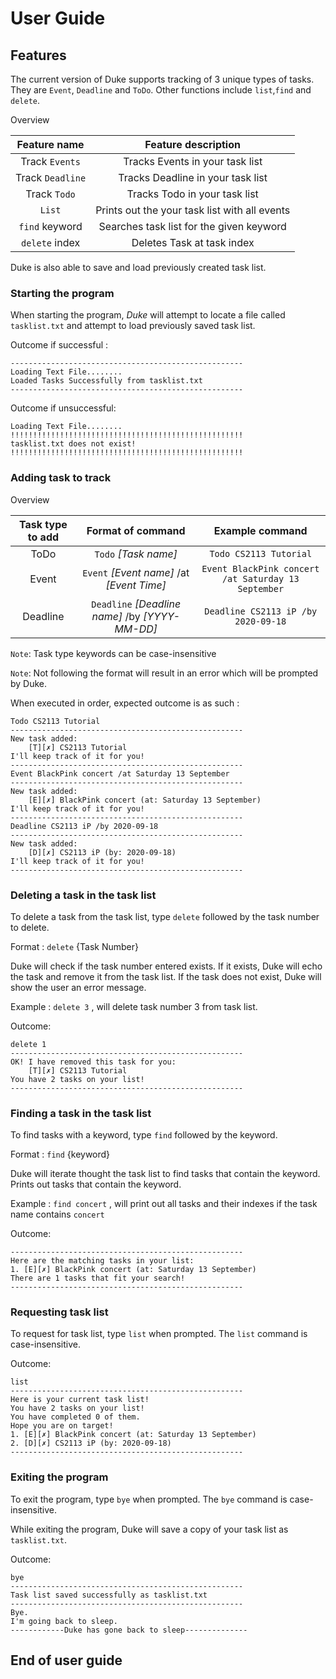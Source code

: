 # User Guide

## Features

The current version of Duke supports tracking of 3 unique types of tasks.
They are `Event`, `Deadline` and `ToDo`.
Other functions include `list`,`find` and `delete`.

Overview

|Feature name | Feature description
|:---:|:---:
|Track `Events`| Tracks Events in your task list
|Track `Deadline`| Tracks Deadline in your task list
|Track `Todo`| Tracks Todo in your task list
|`List` | Prints out the your task list with all events
|`find` keyword | Searches task list for the given keyword
|`delete` index | Deletes Task at task index

Duke is also able to save and load previously created task list.

### Starting the program
When starting the program, _Duke_ will attempt to locate a file called `tasklist.txt` and attempt to load previously saved task list.

Outcome if successful :

```
----------------------------------------------------
Loading Text File........
Loaded Tasks Successfully from tasklist.txt
----------------------------------------------------
```

Outcome if unsuccessful:

```
Loading Text File........
!!!!!!!!!!!!!!!!!!!!!!!!!!!!!!!!!!!!!!!!!!!!!!!!!!!!
tasklist.txt does not exist!
!!!!!!!!!!!!!!!!!!!!!!!!!!!!!!!!!!!!!!!!!!!!!!!!!!!!
```

### Adding task to track
Overview

| Task type to add | Format of command | Example command 
|:---:|:---:|:---:
|ToDo | `Todo` _[Task name]_ | `Todo CS2113 Tutorial` 
|Event | `Event` _[Event name]_ /at _[Event Time]_ | `Event BlackPink concert /at Saturday 13 September`
|Deadline| `Deadline` _[Deadline name]_ /by _[YYYY-MM-DD]_ | `Deadline CS2113 iP /by 2020-09-18`

`Note`: Task type keywords can be case-insensitive

`Note`: Not following the format will result in an error which will be prompted by Duke.

When executed in order, expected outcome is as such :

```
Todo CS2113 Tutorial
----------------------------------------------------
New task added:
	[T][✗] CS2113 Tutorial
I'll keep track of it for you!
----------------------------------------------------
Event BlackPink concert /at Saturday 13 September
----------------------------------------------------
New task added:
	[E][✗] BlackPink concert (at: Saturday 13 September)
I'll keep track of it for you!
----------------------------------------------------
Deadline CS2113 iP /by 2020-09-18
----------------------------------------------------
New task added:
	[D][✗] CS2113 iP (by: 2020-09-18)
I'll keep track of it for you!
----------------------------------------------------
```

### Deleting a task in the task list
To delete a task from the task list, type `delete` followed by the task number to delete.

Format : `delete` {Task Number}

Duke will check if the task number entered exists. If it exists, Duke will echo the task and remove it from the task list. If the task does not exist, Duke will show the user an error message.

Example : `delete 3` , will delete task number 3 from task list.

Outcome: 

```
delete 1
----------------------------------------------------
OK! I have removed this task for you:
	[T][✗] CS2113 Tutorial
You have 2 tasks on your list!
----------------------------------------------------
```

### Finding a task in the task list
To find tasks with a keyword, type `find` followed by the keyword.

Format : `find` {keyword}

Duke will iterate thought the task list to find tasks that contain the keyword. Prints out tasks that contain the keyword.

Example : `find concert` , will print out all tasks and their indexes if the task name contains `concert`

Outcome:

```
----------------------------------------------------
Here are the matching tasks in your list:
1. [E][✗] BlackPink concert (at: Saturday 13 September)
There are 1 tasks that fit your search!
----------------------------------------------------
```

### Requesting task list
To request for task list, type `list` when prompted. The `list` command is case-insensitive.

Outcome:

```
list
----------------------------------------------------
Here is your current task list!
You have 2 tasks on your list!
You have completed 0 of them.
Hope you are on target!
1. [E][✗] BlackPink concert (at: Saturday 13 September)
2. [D][✗] CS2113 iP (by: 2020-09-18)
----------------------------------------------------
```

### Exiting the program
To exit the program, type `bye` when prompted. The `bye` command is case-insensitive.

While exiting the program, Duke will save a copy of your task list as `tasklist.txt`.

Outcome:

```
bye
----------------------------------------------------
Task list saved successfully as tasklist.txt
----------------------------------------------------
Bye.
I'm going back to sleep.
------------Duke has gone back to sleep--------------
```

## End of user guide
